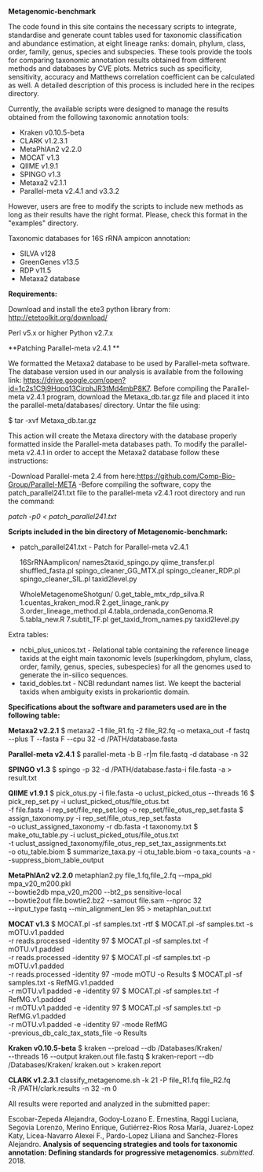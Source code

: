 **Metagenomic-benchmark**

The code found in this site contains the necessary scripts to integrate, standardise and generate count tables used for taxonomic classification and abundance estimation, at eight lineage ranks: domain, phylum, class, order, family, genus, species and subspecies. These tools provide the tools for comparing taxonomic annotation results obtained from different methods and databases by CVE plots. Metrics such as specificity, sensitivity, accuracy and Matthews correlation coefficient can be calculated as well. A detailed description of this process is included here in the recipes directory. 

Currently, the available scripts were designed to manage the results obtained from the following taxonomic annotation tools:

- Kraken v0.10.5-beta
- CLARK v1.2.3.1
- MetaPhlAn2 v2.2.0 
- MOCAT v1.3
- QIIME v1.9.1
- SPINGO v1.3
- Metaxa2 v2.1.1
- Parallel-meta v2.4.1 and v3.3.2

However, users are free to modify the scripts to include new methods as long as their results have the right format. Please, check this format in the "examples" directory.

Taxonomic databases for 16S rRNA ampicon annotation:

- SILVA v128
- GreenGenes v13.5
- RDP v11.5
- Metaxa2 database


**Requirements:**

Download and install the ete3 python library from:
http://etetoolkit.org/download/

Perl v5.x or higher
Python v2.7.x

**Patching Parallel-meta v2.4.1 **

We formatted the Metaxa2 database to be used by Parallel-meta software. The database version used in our analysis is available from the following link: https://drive.google.com/open?id=1c2s1C9j9Hqoq13CirphJR3tMd4mbP8K7. Before compiling the Parallel-meta v2.4.1 program, download the Metaxa_db.tar.gz file and placed it into the parallel-meta/databases/ directory. Untar the file using:

$ tar -xvf Metaxa_db.tar.gz

This action will create the Metaxa directory with the database properly formatted inside the Parallel-meta databases path. To modify the parallel-meta v2.4.1 in order to accept the Metaxa2 database follow these instructions:

-Download Parallel-meta 2.4 from here:https://github.com/Comp-Bio-Group/Parallel-META
-Before compiling the software, copy the patch_parallel241.txt file to the parallel-meta v2.4.1 root directory and run the command:

*patch -p0 < patch_parallel241.txt*

**Scripts included in the bin directory of Metagenomic-benchmark:**
- patch_parallel241.txt   - Patch for Parallel-meta v2.4.1

  16SrRNAamplicon/
      	names2taxid_spingo.py
      	qiime_transfer.pl
	      shuffled_fasta.pl
	      spingo_cleaner_GG_MTX.pl
	      spingo_cleaner_RDP.pl
      	spingo_cleaner_SIL.pl
	      taxid2level.py
  
  WholeMetagenomeShotgun/
 	      0.get_table_mtx_rdp_silva.R
	      1.cuentas_kraken_mod.R
	      2.get_linage_rank.py
	      3.order_lineage_method.pl
	      4.tabla_ordenada_conGenoma.R
	      5.tabla_new.R
	      7.subtit_TF.pl
	      get_taxid_from_names.py
	      taxid2level.py


Extra tables:
- ncbi_plus_unicos.txt     - Relational table containing the reference lineage taxids at the eight main taxonomic levels (superkingdom, phylum, class, order, family, genus, species, subespecies) for all the genomes used to generate the in-silico sequences.
- taxid_dobles.txt       - NCBI redundant names list. We keept the bacterial taxids when ambiguity exists in prokariontic domain.

**Specifications about the software and parameters used are in the following table:**

**Metaxa2 v2.2.1**
$ metaxa2 -1 file_R1.fq -2 file_R2.fq -o metaxa_out -f fastq \
--plus T --fasta F --cpu 32 -d /PATH/database.fasta

**Parallel-meta v2.4.1**
$ parallel-meta -b B -r\|m file.fastq -d database -n 32

**SPINGO v1.3**
$ spingo -p 32 -d /PATH/database.fasta-i file.fasta -a > result.txt

**QIIME v1.9.1**
$ pick_otus.py -i file.fasta -o uclust_picked_otus --threads 16
$ pick_rep_set.py -i uclust_picked_otus/file_otus.txt \
-f file.fasta -l rep_set/file_rep_set.log -o rep_set/file_otus_rep_set.fasta
$ assign_taxonomy.py -i rep_set/file_otus_rep_set.fasta \
-o uclust_assigned_taxonomy -r db.fasta -t taxonomy.txt
$ make_otu_table.py -i uclust_picked_otus/file_otus.txt \
-t uclust_assigned_taxonomy/file_otus_rep_set_tax_assignments.txt \
-o otu_table.biom
$ summarize_taxa.py -i otu_table.biom -o taxa_counts -a --suppress_biom_table_output

**MetaPhlAn2 v2.2.0**
metaphlan2.py file_1.fq,file_2.fq --mpa_pkl mpa_v20_m200.pkl \
--bowtie2db mpa_v20_m200 --bt2_ps sensitive-local \
--bowtie2out file.bowtie2.bz2 --samout file.sam --nproc 32 \
--input_type fastq --min_alignment_len 95 > metaphlan_out.txt

**MOCAT v1.3**
$ MOCAT.pl -sf samples.txt -rtf
$ MOCAT.pl -sf samples.txt -s mOTU.v1.padded \
-r reads.processed -identity 97
$ MOCAT.pl -sf samples.txt -f mOTU.v1.padded \
-r reads.processed -identity 97
$ MOCAT.pl -sf samples.txt -p mOTU.v1.padded \
-r reads.processed -identity 97 -mode mOTU -o Results
$ MOCAT.pl -sf samples.txt -s RefMG.v1.padded \
-r mOTU.v1.padded -e -identity 97
$ MOCAT.pl -sf samples.txt -f RefMG.v1.padded \
-r mOTU.v1.padded -e -identity 97
$ MOCAT.pl -sf samples.txt -p RefMG.v1.padded \
-r mOTU.v1.padded -e -identity 97 -mode RefMG \
-previous_db_calc_tax_stats_file -o Results

**Kraken v0.10.5-beta**
$ kraken --preload --db /Databases/Kraken/ \
--threads 16 --output kraken.out file.fastq
$ kraken-report --db /Databases/Kraken/ kraken.out > kraken.report

**CLARK v1.2.3.1**
classify_metagenome.sh -k 21 -P file_R1.fq file_R2.fq \
-R /PATH/clark.results -n 32 -m 0


All results were reported and analyzed in the submitted paper:

Escobar-Zepeda Alejandra, Godoy-Lozano E. Ernestina, Raggi Luciana, Segovia Lorenzo, Merino Enrique, Gutiérrez-Rios Rosa María, Juarez-Lopez Katy, Licea-Navarro Alexei F., Pardo-Lopez Liliana and Sanchez-Flores Alejandro. **Analysis of sequencing strategies and tools for taxonomic annotation: Defining standards for progressive metagenomics**. *submitted.* 2018.



